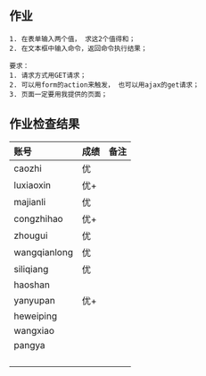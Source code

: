 ## 作业

```
1. 在表单输入两个值， 求这2个值得和；
2. 在文本框中输入命令，返回命令执行结果；

要求：
1. 请求方式用GET请求；
2. 可以用form的action来触发， 也可以用ajax的get请求；
3. 页面一定要用我提供的页面；
```

## 作业检查结果
 
|账号            |成绩 |备注               |   
|:--------------|:--- |:----------------- |
|caozhi         |优  |                      |
|luxiaoxin      |优+  |                      | 
|majianli       |优  |                      | 
|congzhihao     |优+  |                      | 
|zhougui        |优  |                      | 
|wangqianlong   |优  |                      | 
|siliqiang      |优  |                      | 
|haoshan        |  |                      | 
|yanyupan       |优+  |                      |
|heweiping      |  |                      |
|wangxiao       |  |                      |
|pangya         |  |                      |
|         |  |                      |
|         |  |                      |
|         |  |                      |
|         |  |                      |
